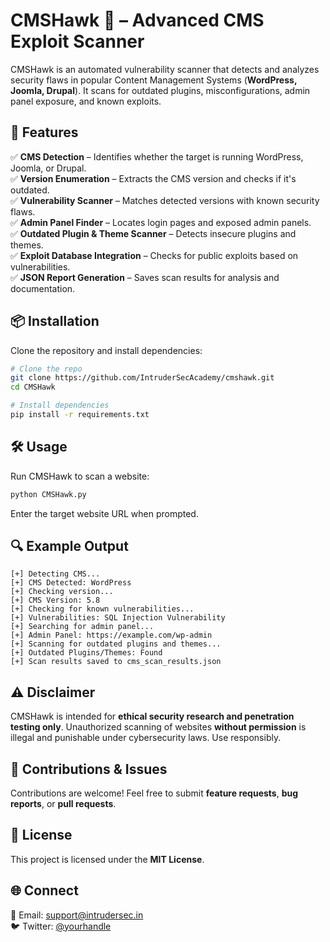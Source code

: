 # CMSHawk 🦅 – Advanced CMS Exploit Scanner

CMSHawk is an automated vulnerability scanner that detects and analyzes security flaws in popular Content Management Systems (**WordPress, Joomla, Drupal**). It scans for outdated plugins, misconfigurations, admin panel exposure, and known exploits.

## 🚀 Features
✅ **CMS Detection** – Identifies whether the target is running WordPress, Joomla, or Drupal.  
✅ **Version Enumeration** – Extracts the CMS version and checks if it's outdated.  
✅ **Vulnerability Scanner** – Matches detected versions with known security flaws.  
✅ **Admin Panel Finder** – Locates login pages and exposed admin panels.  
✅ **Outdated Plugin & Theme Scanner** – Detects insecure plugins and themes.  
✅ **Exploit Database Integration** – Checks for public exploits based on vulnerabilities.  
✅ **JSON Report Generation** – Saves scan results for analysis and documentation.  

## 📦 Installation
Clone the repository and install dependencies:
```bash
# Clone the repo
git clone https://github.com/IntruderSecAcademy/cmshawk.git  
cd CMSHawk  

# Install dependencies
pip install -r requirements.txt  
```

## 🛠️ Usage
Run CMSHawk to scan a website:
```bash
python CMSHawk.py
```
Enter the target website URL when prompted.

## 🔍 Example Output
```
[+] Detecting CMS...
[+] CMS Detected: WordPress
[+] Checking version...
[+] CMS Version: 5.8
[+] Checking for known vulnerabilities...
[+] Vulnerabilities: SQL Injection Vulnerability
[+] Searching for admin panel...
[+] Admin Panel: https://example.com/wp-admin
[+] Scanning for outdated plugins and themes...
[+] Outdated Plugins/Themes: Found
[+] Scan results saved to cms_scan_results.json
```

## ⚠️ Disclaimer
CMSHawk is intended for **ethical security research and penetration testing only**. Unauthorized scanning of websites **without permission** is illegal and punishable under cybersecurity laws. Use responsibly.

## 🤝 Contributions & Issues
Contributions are welcome! Feel free to submit **feature requests**, **bug reports**, or **pull requests**.

## 📜 License
This project is licensed under the **MIT License**.

## 🌐 Connect
📧 Email: support@intrudersec.in  
🐦 Twitter: [@yourhandle](https://twitter.com/IntruderSec)

